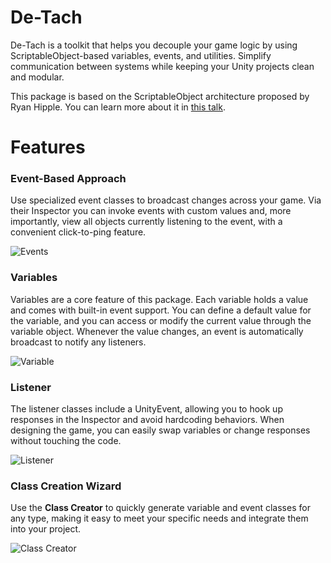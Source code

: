 # De-Tach
De-Tach is a toolkit that helps you decouple your game logic by using ScriptableObject-based variables, events, and utilities. Simplify communication between systems while keeping your Unity projects clean and modular.

This package is based on the ScriptableObject architecture proposed by Ryan Hipple. You can learn more about it in [this talk](https://www.youtube.com/watch?v=raQ3iHhE_Kk).

# Features

### Event-Based Approach
Use specialized event classes to broadcast changes across your game. Via their Inspector you can invoke events with custom values and, more importantly, view all objects currently listening to the event, with a convenient click-to-ping feature.

![Events](https://i.imgur.com/5ZbJ5wJ.png)

### Variables
Variables are a core feature of this package. Each variable holds a value and comes with built-in event support. You can define a default value for the variable, and you can access or modify the current value through the variable object. Whenever the value changes, an event is automatically broadcast to notify any listeners.

![Variable](https://i.imgur.com/agnnNbJ.png)

### Listener
The listener classes include a UnityEvent, allowing you to hook up responses in the Inspector and avoid hardcoding behaviors. When designing the game, you can easily swap variables or change responses without touching the code.

![Listener](https://i.imgur.com/N2fpFvu.png)

### Class Creation Wizard
Use the **Class Creator** to quickly generate variable and event classes for any type, making it easy to meet your specific needs and integrate them into your project.

![Class Creator](https://i.imgur.com/bHXxZTI.png)
